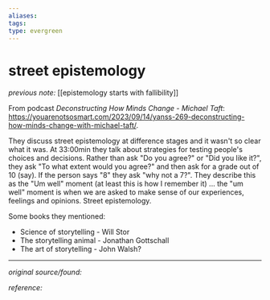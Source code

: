 ```yaml
---
aliases: 
tags: 
type: evergreen
---
```


# street epistemology

_previous note:_ [[epistemology starts with fallibility]]

From podcast _Deconstructing How Minds Change - Michael Taft_: <https://youarenotsosmart.com/2023/09/14/yanss-269-deconstructing-how-minds-change-with-michael-taft/>.

They discuss street epistemology at difference stages and it wasn't so clear what it was. At 33:00min they talk about strategies for testing people's choices and decisions. Rather than ask "Do you agree?" or "Did you like it?", they ask "To what extent would you agree?" and then ask for a grade out of 10 (say). If the person says "8" they ask "why not a 7?". They describe this as the "Um well" moment (at least this is how I remember it) ... the "um well" moment is when we are asked to make sense of our experiences, feelings and opinions. Street epistemology.



Some books they mentioned:  
- Science of storytelling - Will Stor
- The storytelling animal - Jonathan Gottschall
- The art of storytelling - John Walsh? 

---

_original source/found:_ 

_reference:_ 



